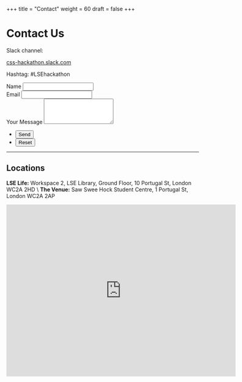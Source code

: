 +++
title = "Contact"
weight = 60
draft = false
+++

# Contact Us

Slack channel:

[css-hackathon.slack.com](https://join.slack.com/t/css-hackathon/shared_invite/enQtMzQ5MjgxMzA5MzM1LWU5OGVhZjgzNjI0YTZkZGQxY2EzMDQ0MDYwMDBlYTkyNDQ1NTM0MTQ4YzliZjM0NzE1MWMzMGU1N2ZhOTYzMTQ)

Hashtag: #LSEhackathon

<form method="post" action="https://formspree.io/css@lsesu.org">
	<div class="field half first">
		<label for="name">Name</label>
		<input type="text" name="name" id="name" required/>
	</div>
	<div class="field half">
		<label for="email">Email</label>
		<input type="text" name="email" id="email" required/>
	</div>
	<div class="field">
		<label for="message">Your Message</label>
		<textarea name="message" id="message" rows="4" required></textarea>
	</div>
	<ul class="actions">
		<li><input type="submit" value="Send" class="special" /></li>
		<li><input type="reset" value="Reset" /></li>
	</ul>
</form>

---

## Locations

__LSE Life:__ Workspace 2, LSE Library, Ground Floor, 10 Portugal St, London WC2A 2HD \\
__The Venue:__ Saw Swee Hock Student Centre, 1 Portugal St, London WC2A 2AP

<div id='map'>
<iframe src="https://www.google.com/maps/embed?pb=!1m18!1m12!1m3!1d2231.736847887586!2d-0.11793915438182817!3d51.51431022788282!2m3!1f0!2f0!3f0!3m2!1i1024!2i768!4f13.1!3m3!1m2!1s0x487604b555fc840d%3A0x4d9b1e9ee55ec642!2sSaw+Swee+Hock+Centre!5e0!3m2!1sen!2suk!4v1519214165497" width="600" height="450" frameborder="0" style="border:0" allowfullscreen></iframe>
</div>